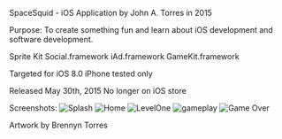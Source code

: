 SpaceSquid - iOS Application by John A. Torres in 2015

Purpose: To create something fun and learn about iOS development and software development.

Sprite Kit
Social.framework
iAd.framework
GameKit.framework

Targeted for iOS 8.0
iPhone tested only

Released May 30th, 2015
No longer on iOS store

Screenshots:
![Splash](https://raw.github.com/jandrewtorres/SpaceSquid/tree/master/SpaceSquid/Images.xcassets/SplashSS.png)
![Home](https://raw.github.com/jandrewtorres/SpaceSquid/tree/master/SpaceSquid/Images.xcassets/StartSS.png)
![LevelOne](https://raw.github.com/jandrewtorres/SpaceSquid/tree/master/SpaceSquid/Images.xcassets/InitialSS.png)
![gameplay](https://raw.github.com/jandrewtorres/SpaceSquid/tree/master/SpaceSquid/Images.xcassets/gameplay.png)
![Game Over](https://raw.github.com/jandrewtorres/SpaceSquid/tree/master/SpaceSquid/Images.xcassets/GameOverSS.png)

Artwork by Brennyn Torres
